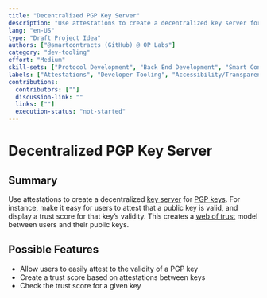 ```yaml
---
title: "Decentralized PGP Key Server"
description: "Use attestations to create a decentralized key server for PGP keys."
lang: "en-US"
type: "Draft Project Idea"
authors: ["@smartcontracts (GitHub) @ OP Labs"]
category: "dev-tooling"
effort: "Medium"
skill-sets: ["Protocol Development", "Back End Development", "Smart Contract Development"]
labels: ["Attestations", "Developer Tooling", "Accessibility/Transparency"]
contributions:
  contributors: [""]
  discussion-link: ""
  links: [""]
  execution-status: "not-started"
---
```


# Decentralized PGP Key Server

## Summary

Use attestations to create a decentralized [key server](<https://en.wikipedia.org/wiki/Key_server_(cryptographic)>) for [PGP keys](https://en.wikipedia.org/wiki/Pretty_Good_Privacy). For instance, make it easy for users to attest that a public key is valid, and display a trust score for that key’s validity. This creates a [web of trust](https://en.wikipedia.org/wiki/Web_of_trust) model between users and their public keys.

## Possible Features

- Allow users to easily attest to the validity of a PGP key
- Create a trust score based on attestations between keys
- Check the trust score for a given key

